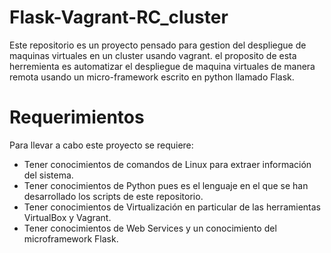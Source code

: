 # Flask-Vagrant-RC_cluster

Este repositorio es un proyecto pensado para gestion del despliegue de maquinas virtuales en un cluster usando vagrant. el proposito de esta herremienta es automatizar el despliegue de maquina virtuales de manera remota usando un micro-framework escrito en python llamado Flask.

# Requerimientos

Para llevar a cabo este proyecto se requiere:

 - Tener conocimientos de comandos de Linux para extraer información del sistema.
 - Tener conocimientos de Python pues es el lenguaje en el que se han desarrollado los scripts de este repositorio.
 - Tener conocimientos de Virtualización en particular de las herramientas VirtualBox y Vagrant.
 - Tener conocimientos de Web Services y un conocimiento del microframework Flask.
